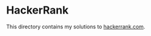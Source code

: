 # HackerRank

This directory contains my solutions to [hackerrank.com](https://www.hackerrank.com/).

